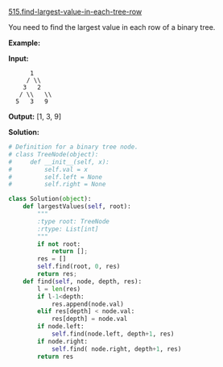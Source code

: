 [515.find-largest-value-in-each-tree-row](https://leetcode.com/problems/find-largest-value-in-each-tree-row/)  

You need to find the largest value in each row of a binary tree.

**Example:**  

**Input:** 

          1
         / \\
        3   2
       / \\   \\  
      5   3   9 

**Output:** \[1, 3, 9\]  



**Solution:**  

```python
# Definition for a binary tree node.
# class TreeNode(object):
#     def __init__(self, x):
#         self.val = x
#         self.left = None
#         self.right = None

class Solution(object):
    def largestValues(self, root):
        """
        :type root: TreeNode
        :rtype: List[int]
        """
        if not root:
            return [];
        res = []
        self.find(root, 0, res)
        return res;
    def find(self, node, depth, res):
        l = len(res)
        if l-1<depth:
            res.append(node.val)
        elif res[depth] < node.val:
            res[depth] = node.val
        if node.left:
            self.find(node.left, depth+1, res)
        if node.right:
            self.find( node.right, depth+1, res)
        return res
```
      